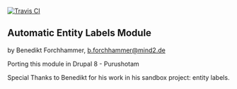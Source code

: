 [![Travis CI](https://travis-ci.org/Jaesin/auto_entitylabel.svg?branch=8.x-1.x)](https://travis-ci.org/Jaesin/auto_entitylabel)

Automatic Entity Labels Module
------------------------------
by Benedikt Forchhammer, b.forchhammer@mind2.de

Porting this module in Drupal 8 - Purushotam

Special Thanks to Benedikt for his work in his sandbox project: entity labels.
